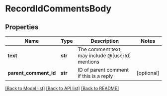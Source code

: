 # RecordIdCommentsBody

## Properties
Name | Type | Description | Notes
------------ | ------------- | ------------- | -------------
**text** | **str** | The comment text, may include @[userId] mentions | 
**parent_comment_id** | **str** | ID of parent comment if this is a reply | [optional] 

[[Back to Model list]](../README.md#documentation-for-models) [[Back to API list]](../README.md#documentation-for-api-endpoints) [[Back to README]](../README.md)

